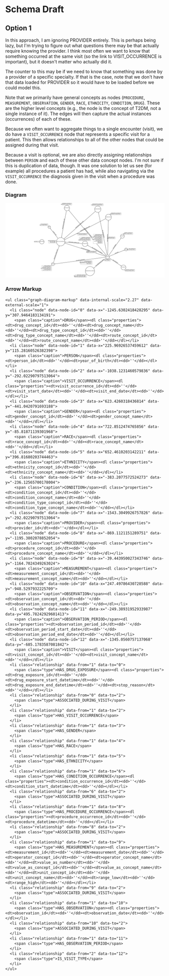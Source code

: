 # Schema Draft

## Option 1

In this approach, I am ignoring PROVIDER entirely.  This is perhaps being lazy, but I'm trying to figure out what questions there may be that actually require knowing the provider.  I think most often we want to know that something occurred at the same visit (so the link to VISIT_OCCURRENCE is important), but it doesn't matter who actually did it.

The counter to this may be if we need to know that something was done by a provider of a specific specialty.  If that is the case, note that we don't have that data loaded for PROVIDER so it would have to be loaded before we could model this.

Note that we primarily have general concepts as nodes (`PROCEDURE`, `MEASUREMENT`, `OBSERVATION`, `GENDER`, `RACE`, `ETHNICITY`, `CONDITION`, `DRUG`).  These are the higher level concepts (e.g., the node is the concept of T2DM, not a single instance of it).  The edges will then capture the actual instances (occurrences) of each of these.

Because we often want to aggregate things to a single encounter (visit), we do have a `VISIT_OCCURRENCE` node that represents a specific visit for a patient.  This then allows relationships to all of the other nodes that could be assigned during that visit.

Because a visit is optional, we are also directly assigning relationships between `PERSON` and each of these other data concept nodes.  I'm not sure if this is duplication of data, though.  It was one solution to let us see (for example) all procedures a patient has had, while also navigating via the `VISIT_OCCURRENCE` the diagnosis given in the visit when a procedure was done.


### Diagram
![Schema Draft 1](./figures/lrasmus_schema_option1.svg)

### Arrow Markup

```
<ul class="graph-diagram-markup" data-internal-scale="2.27" data-external-scale="1">
  <li class="node" data-node-id="0" data-x="-1245.6302418428295" data-y="307.9464183134191">
    <span class="caption">DRUG</span><dl class="properties"><dt>drug_concept_id</dt><dd>''</dd><dt>drug_concept_name</dt><dd>''</dd><dt>drug_type_concept_id</dt><dd>''</dd><dt>drug_type_concept_name</dt><dd>''</dd><dt>route_concept_id</dt><dd>''</dd><dt>route_concept_name</dt><dd>''</dd></dl></li>
  <li class="node" data-node-id="1" data-x="225.96926537459612" data-y="115.28160526382398">
    <span class="caption">PERSON</span><dl class="properties"><dt>person_id</dt><dd>''</dd><dt>year_of_birth</dt><dd>''</dd></dl></li>
  <li class="node" data-node-id="2" data-x="-1038.1231460579836" data-y="-292.02290797513064">
    <span class="caption">VISIT_OCCURRENCE</span><dl class="properties"><dt>visit_occurrence_id</dt><dd>''</dd><dt>visit_start_date</dt><dd>''</dd><dt>visit_end_date</dt><dd>''</dd></dl></li>
  <li class="node" data-node-id="3" data-x="623.4260318436814" data-y="-441.0420791693188">
    <span class="caption">GENDER</span><dl class="properties"><dt>gender_concept_id</dt><dd>''</dd><dt>gender_concept_name</dt><dd>''</dd></dl></li>
  <li class="node" data-node-id="4" data-x="722.8512474765856" data-y="-85.81871139301968">
    <span class="caption">RACE</span><dl class="properties"><dt>race_concept_id</dt><dd>''</dd><dt>race_concept_name</dt><dd>''</dd></dl></li>
  <li class="node" data-node-id="5" data-x="652.4610203142211" data-y="396.81680203744463">
    <span class="caption">ETHNICITY</span><dl class="properties"><dt>ethnicity_concept_id</dt><dd>''</dd><dt>ethnicity_concept_name</dt><dd>''</dd></dl></li>
  <li class="node" data-node-id="6" data-x="-383.2077572524273" data-y="-236.12565700178004">
    <span class="caption">CONDITION</span><dl class="properties"><dt>condition_concept_id</dt><dd>''</dd><dt>condition_concept_name</dt><dd>''</dd><dt>condition_type_concept_id</dt><dd>''</dd><dt>condition_type_concept_name</dt><dd>''</dd></dl></li>
  <li class="node" data-node-id="7" data-x="-1543.3049926757826" data-y="-292.02290797513064">
    <span class="caption">PROVIDER</span><dl class="properties"><dt>provider_id</dt><dd>''</dd></dl></li>
  <li class="node" data-node-id="8" data-x="-869.1121151289751" data-y="-1195.3802078852054">
    <span class="caption">PROCEDURE</span><dl class="properties"><dt>procedure_concept_id</dt><dd>''</dd><dt>procedure_concept_name</dt><dd>''</dd></dl></li>
  <li class="node" data-node-id="9" data-x="-39.443950027343746" data-y="-1164.7024349263024">
    <span class="caption">MEASUREMENT</span><dl class="properties"><dt>measurement_concept_id</dt><dd>''</dd><dt>measurement_concept_name</dt><dd>''</dd></dl></li>
  <li class="node" data-node-id="10" data-x="247.49786430728588" data-y="-948.5297932225709">
    <span class="caption">OBSERVATION</span><dl class="properties"><dt>observation_concept_id</dt><dd>''</dd><dt>observation_concept_name</dt><dd>''</dd></dl></li>
  <li class="node" data-node-id="11" data-x="-249.38931952933987" data-y="495.78242929601413">
    <span class="caption">OBSERVATION_PERIOD</span><dl class="properties"><dt>observation_period_id</dt><dd>''</dd><dt>observation_period_start_date</dt><dd>''</dd><dt>observation_period_end_date</dt><dd>''</dd></dl></li>
  <li class="node" data-node-id="12" data-x="-1345.0560757137068" data-y="-685.1783587081842">
    <span class="caption">VISIT</span><dl class="properties"><dt>visit_concept_id</dt><dd>''</dd><dt>visit_concept_name</dt><dd>''</dd></dl></li>
  <li class="relationship" data-from="1" data-to="0">
    <span class="type">HAS_DRUG_EXPOSURE</span><dl class="properties"><dt>drug_exposure_id</dt><dd>''</dd><dt>drug_exposure_start_datetime</dt><dd>''</dd><dt>drug_exposure_end_datetime</dt><dd>''</dd><dt>stop_reason</dt><dd>''</dd></dl></li>
  <li class="relationship" data-from="0" data-to="2">
    <span class="type">ASSOCIATED_DURING_VISIT</span>
  </li>
  <li class="relationship" data-from="1" data-to="2">
    <span class="type">HAS_VISIT_OCCURRENCE</span>
  </li>
  <li class="relationship" data-from="1" data-to="3">
    <span class="type">HAS_GENDER</span>
  </li>
  <li class="relationship" data-from="1" data-to="4">
    <span class="type">HAS_RACE</span>
  </li>
  <li class="relationship" data-from="1" data-to="5">
    <span class="type">HAS_ETHNICITY</span>
  </li>
  <li class="relationship" data-from="1" data-to="6">
    <span class="type">HAS_CONDITION_OCCURRENCE</span><dl class="properties"><dt>condition_occurrence_id</dt><dd>''</dd><dt>condition_start_datetime</dt><dd>''</dd></dl></li>
  <li class="relationship" data-from="6" data-to="2">
    <span class="type">ASSOCIATED_DURING_VISIT</span>
  </li>
  <li class="relationship" data-from="1" data-to="8">
    <span class="type">HAS_PROCEDURE_OCCURRENCE</span><dl class="properties"><dt>procedure_occurrence_id</dt><dd>''</dd><dt>procedure_datetime</dt><dd>''</dd></dl></li>
  <li class="relationship" data-from="8" data-to="2">
    <span class="type">ASSOCIATED_DURING_VISIT</span>
  </li>
  <li class="relationship" data-from="1" data-to="9">
    <span class="type">HAS_MEASUREMENT</span><dl class="properties"><dt>measurement_id</dt><dd>''</dd><dt>measurement_date</dt><dd>''</dd><dt>operator_concept_id</dt><dd>''</dd><dt>operator_concept_name</dt><dd>''</dd><dt>value_as_number</dt><dd>''</dd><dt>value_as_concept_id</dt><dd>''</dd><dt>value_as_concept_name</dt><dd>''</dd><dt>unit_concept_id</dt><dd>''</dd><dt>unit_concept_name</dt><dd>''</dd><dt>range_low</dt><dd>''</dd><dt>range_high</dt><dd>''</dd></dl></li>
  <li class="relationship" data-from="9" data-to="2">
    <span class="type">ASSOCIATED_DURING_VISIT</span>
  </li>
  <li class="relationship" data-from="1" data-to="10">
    <span class="type">HAS_OBSERVATION</span><dl class="properties"><dt>observation_id</dt><dd>''</dd><dt>observation_date</dt><dd>''</dd></dl></li>
  <li class="relationship" data-from="10" data-to="2">
    <span class="type">ASSOCIATED_DURING_VISIT</span>
  </li>
  <li class="relationship" data-from="1" data-to="11">
    <span class="type">HAS_OBSERVATION_PERIOD</span>
  </li>
  <li class="relationship" data-from="2" data-to="12">
    <span class="type">IS_VISIT_TYPE</span>
  </li>
</ul>
```